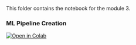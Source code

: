 This folder contains the notebook for the module 3.

### ML Pipeline Creation

[![Open in Colab](https://colab.research.google.com/assets/colab-badge.svg)](https://colab.research.google.com/github/manaranjanp/mlopsiimbx/blob/main/module3/ML_Pipeline.ipynb)


